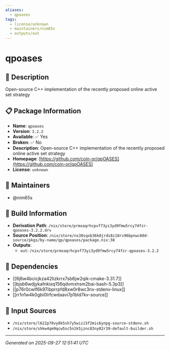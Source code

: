 ```yaml
---
aliases:
  - qpoases
tags:
  - license/unknown
  - maintainers/nim65s
  - outputs/out
---
```


# qpoases

## 📝 Description

Open-source C++ implementation of the recently proposed online active set strategy

## 📋 Package Information

- **Name**: `qpoases`
- **Version**: `3.2.2`
- **Available**: ✅ Yes
- **Broken**: ✅ No
- **Description**: Open-source C++ implementation of the recently proposed online active set strategy
- **Homepage**: [https://github.com/coin-or/qpOASES](https://github.com/coin-or/qpOASES)
- **License**: `unknown`
## 👥 Maintainers

- @nim65s


## 🔧 Build Information

- **Derivation Path**: `/nix/store/prmxaqrhcpvf73yi3yd9fmw5rcy74fzr-qpoases-3.2.2.drv`
- **Source Position**: `/nix/store/ns30sqxb36k8jrds8z18rv96bpnwc60d-source/pkgs/by-name/qp/qpoases/package.nix:38`
- **Outputs**:
  - `out`:  `/nix/store/prmxaqrhcpvf73yi3yd9fmw5rcy74fzr-qpoases-3.2.2`

## 🔗 Dependencies

- [[9j8w4bcicjkza42lizkrrx7sb6jw2qik-cmake-3.31.7]]
- [[bjsb6wdjykafnkixq156qdvmxhsm2bai-bash-5.3p3]]
- [[p76r0cwlf6k97ibprrpfd8xw0r8wc3nx-stdenv-linux]]
- [[rr1n1w4k0gbi0lrfcwdaavi7p1bld7kv-source]]

## 📁 Input Sources

- `/nix/store/l622p70vy8k5sh7y5wizi5f2mic6ynpg-source-stdenv.sh`
- `/nix/store/shkw4qm9qcw5sc5n1k5jznc83ny02r39-default-builder.sh`

---
*Generated on 2025-09-27 12:51:41 UTC*
